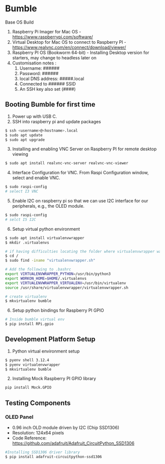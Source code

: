# Bumble

Base OS Build

1. Raspberry Pi Imager for Mac OS - https://www.raspberrypi.com/software/
2. Virtual Desktop for Mac OS to connect to Raspberry PI - https://www.realvnc.com/en/connect/download/viewer/
3. Raspberry PI OS (Bookworm 64-bit) - Installing Desktop version for starters, may change to headless later on
4. Customisation notes :
   1. Username: ######
   2. Password: ######
   3. local DNS address: #####.local
   4. Connected to ###### SSID
   5. An SSH key also set (####)

## Booting Bumble for first time

1. Power up with USB C.
2. SSH into raspberry pi and update packages

```sh
$ ssh <username>@<hostname>.local
$ sudo apt update
$ sudo apt upgrade
```

3. Installing and enabling VNC Server on Raspberry PI for remote desktop viewing

```sh
$ sudo apt install realvnc-vnc-server realvnc-vnc-viewer
```

4. Interface Configuration for VNC. From Raspi Configuration window, select and enable VNC.

```sh
$ sudo raspi-config
# select I3 VNC
```

5. Enable I2C on raspberry pi so that we can use I2C interface for our peripherals, e.g., the OLED module.

```sh
$ sudo raspi-config
# selct I5 I2C
```

6. Setup virtual python environment

```sh
$ sudo apt install virtualenvwrapper
$ mkdir .virtualenvs

# if having difficulties locating the folder where virtualenvwrapper was installed
$ cd /
$ sudo find -iname "virtualenvwrapper.sh"

# Add the following to .bashrc
export VIRTUALENVWRAPPER_PYTHON=/usr/bin/python3
export WORKON_HOME=$HOME/.virtualenvs
export VIRTUALENVWRAPPER_VIRTUALENV=/usr/bin/virtualenv
source /usr/share/virtualenvwrapper/virtualenvwrapper.sh

# create virtualenv
$ mkvirtualenv bumble
```

6. Setup python bindings for Raspberry PI GPIO

```sh
# Inside bumble virtual env
$ pip install RPi.gpio
```

## Development Platform Setup

1. Python virtual environment setup

```sh
$ pyenv shell 3.12.4
$ pyenv virtualenvwrapper
$ mkvirtualenv bumble
```

2. Installing Mock Raspberry PI GPIO library

```sh
pip install Mock.GPIO
```

## Testing Components

### OLED Panel

- 0.96 inch OLD module driven by I2C (Chip SSD1306)
- Resolution: 124x64 pixels
- Code Reference: https://github.com/adafruit/Adafruit_CircuitPython_SSD1306

```sh
#Installing SSD1306 driver library
$ pip install adafruit-circuitpython-ssd1306
```
